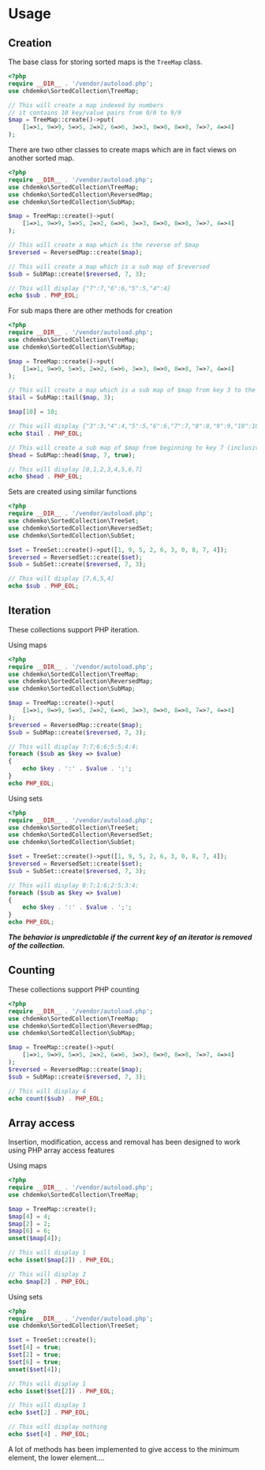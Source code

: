 Usage
=====

Creation
--------

The base class for storing sorted maps is the `TreeMap` class.

~~~php
<?php
require __DIR__ . '/vendor/autoload.php';
use chdemko\SortedCollection\TreeMap;

// This will create a map indexed by numbers
// it contains 10 key/value pairs from 0/0 to 9/9
$map = TreeMap::create()->put(
    [1=>1, 9=>9, 5=>5, 2=>2, 6=>6, 3=>3, 0=>0, 8=>8, 7=>7, 4=>4]
);
~~~

There are two other classes to create maps which are in fact views on another sorted map.

~~~php
<?php
require __DIR__ . '/vendor/autoload.php';
use chdemko\SortedCollection\TreeMap;
use chdemko\SortedCollection\ReversedMap;
use chdemko\SortedCollection\SubMap;

$map = TreeMap::create()->put(
    [1=>1, 9=>9, 5=>5, 2=>2, 6=>6, 3=>3, 0=>0, 8=>8, 7=>7, 4=>4]
);

// This will create a map which is the reverse of $map
$reversed = ReversedMap::create($map);

// This will create a map which is a sub map of $reversed
$sub = SubMap::create($reversed, 7, 3);

// This will display {"7":7,"6":6,"5":5,"4":4}
echo $sub . PHP_EOL;
~~~

For sub maps there are other methods for creation

~~~php
<?php
require __DIR__ . '/vendor/autoload.php';
use chdemko\SortedCollection\TreeMap;
use chdemko\SortedCollection\SubMap;

$map = TreeMap::create()->put(
    [1=>1, 9=>9, 5=>5, 2=>2, 6=>6, 3=>3, 0=>0, 8=>8, 7=>7, 4=>4]
);

// This will create a map which is a sub map of $map from key 3 to the end
$tail = SubMap::tail($map, 3);

$map[10] = 10;

// This will display {"3":3,"4":4,"5":5,"6":6,"7":7,"8":8,"9":9,"10":10}
echo $tail . PHP_EOL;

// This will create a sub map of $map from beginning to key 7 (inclusive)
$head = SubMap::head($map, 7, true);

// This will display [0,1,2,3,4,5,6,7]
echo $head . PHP_EOL;
~~~

Sets are created using similar functions

~~~php
<?php
require __DIR__ . '/vendor/autoload.php';
use chdemko\SortedCollection\TreeSet;
use chdemko\SortedCollection\ReversedSet;
use chdemko\SortedCollection\SubSet;

$set = TreeSet::create()->put([1, 9, 5, 2, 6, 3, 0, 8, 7, 4]);
$reversed = ReversedSet::create($set);
$sub = SubSet::create($reversed, 7, 3);

// This will display [7,6,5,4]
echo $sub . PHP_EOL;
~~~

Iteration
---------

These collections support PHP iteration.

Using maps

~~~php
<?php
require __DIR__ . '/vendor/autoload.php';
use chdemko\SortedCollection\TreeMap;
use chdemko\SortedCollection\ReversedMap;
use chdemko\SortedCollection\SubMap;

$map = TreeMap::create()->put(
    [1=>1, 9=>9, 5=>5, 2=>2, 6=>6, 3=>3, 0=>0, 8=>8, 7=>7, 4=>4]
);
$reversed = ReversedMap::create($map);
$sub = SubMap::create($reversed, 7, 3);

// This will display 7:7;6:6;5:5;4:4;
foreach ($sub as $key => $value)
{
	echo $key . ':' . $value . ';';
}
echo PHP_EOL;
~~~

Using sets

~~~php
<?php
require __DIR__ . '/vendor/autoload.php';
use chdemko\SortedCollection\TreeSet;
use chdemko\SortedCollection\ReversedSet;
use chdemko\SortedCollection\SubSet;

$set = TreeSet::create()->put([1, 9, 5, 2, 6, 3, 0, 8, 7, 4]);
$reversed = ReversedSet::create($set);
$sub = SubSet::create($reversed, 7, 3);

// This will display 0:7;1:6;2:5;3:4;
foreach ($sub as $key => $value)
{
	echo $key . ':' . $value . ';';
}
echo PHP_EOL;
~~~

_**The behavior is unpredictable if the current key of an iterator is removed of the collection.**_

Counting
--------

These collections support PHP counting

~~~php
<?php
require __DIR__ . '/vendor/autoload.php';
use chdemko\SortedCollection\TreeMap;
use chdemko\SortedCollection\ReversedMap;
use chdemko\SortedCollection\SubMap;

$map = TreeMap::create()->put(
    [1=>1, 9=>9, 5=>5, 2=>2, 6=>6, 3=>3, 0=>0, 8=>8, 7=>7, 4=>4]
);
$reversed = ReversedMap::create($map);
$sub = SubMap::create($reversed, 7, 3);

// This will display 4
echo count($sub) . PHP_EOL;
~~~

Array access
------------

Insertion, modification, access and removal has been designed to work using PHP array access features

Using maps

~~~php
<?php
require __DIR__ . '/vendor/autoload.php';
use chdemko\SortedCollection\TreeMap;

$map = TreeMap::create();
$map[4] = 4;
$map[2] = 2;
$map[6] = 6;
unset($map[4]);

// This will display 1
echo isset($map[2]) . PHP_EOL;

// This will display 2
echo $map[2] . PHP_EOL;
~~~

Using sets

~~~php
<?php
require __DIR__ . '/vendor/autoload.php';
use chdemko\SortedCollection\TreeSet;

$set = TreeSet::create();
$set[4] = true;
$set[2] = true;
$set[6] = true;
unset($set[4]);

// This will display 1
echo isset($set[2]) . PHP_EOL;

// This will display 1
echo $set[2] . PHP_EOL;

// This will display nothing
echo $set[4] . PHP_EOL;
~~~

A lot of methods has been implemented to give access to the minimum element, the lower element....

